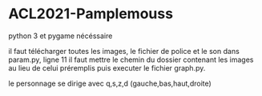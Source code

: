 # ACL2021-Pamplemouss

python 3 et pygame nécéssaire

il faut télécharger toutes les images, le fichier de police et le son 
dans param.py, ligne 11 il faut mettre le chemin du dossier contenant les images au lieu de celui préremplis
puis executer le fichier graph.py.


le personnage se dirige avec q,s,z,d (gauche,bas,haut,droite)
